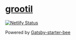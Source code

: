 # [grootil](https://grootil.netlify.app)

[![Netlify Status](https://api.netlify.com/api/v1/badges/bbe846e6-949f-493a-8274-a6ee6c9e79cf/deploy-status)](https://app.netlify.com/sites/grootil/deploys)

Powered by [Gatsby-starter-bee](https://github.com/JaeYeopHan/gatsby-starter-bee)
